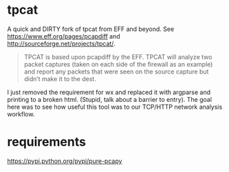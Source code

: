 tpcat
=====

A quick and DIRTY fork of tpcat from EFF and beyond.  See https://www.eff.org/pages/pcapdiff and http://sourceforge.net/projects/tpcat/.

> TPCAT is based upon pcapdiff by the EFF. TPCAT will analyze two packet captures (taken on each side of the firewall as an example) and report any packets that were seen on the source capture but didn’t make it to the dest.

I just removed the requirement for wx and replaced it with argparse and printing to a broken html.  (Stupid, talk about a barrier to entry).  The goal here was to see how useful this tool was to our TCP/HTTP network analysis workflow.

requirements
============
https://pypi.python.org/pypi/pure-pcapy


